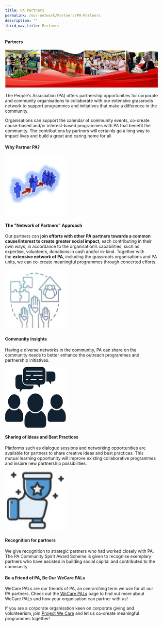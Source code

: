 ```yaml
---
title: PA Partners
permalink: /our-network/Partners/PA-Partners
description: ""
third_nav_title: Partners
---
```

#### Partners
![](/images/Our%20Network/Partners/banner%20for%20PA%20website%20partners.png)

The People's Association (PA) offers partnership opportunities for corporate and community organisations to collaborate with our extensive grassroots network to support programmes and initiatives that make a difference in the community.

Organisations can support the calendar of community events, co-create cause-based and/or interest-based programmes with PA that benefit the community. The contributions by partners will certainly go a long way to impact lives and build a great and caring home for all.

#### Why Partner PA?
<img style="height:200px;width:200px" src="/images/Our%20Network/Partners/icon1.jpg">

#### The "Network of Partners" Approach

Our partners can **join efforts with other PA partners towards a common cause/interest to create greater social impact**, each contributing in their own ways, in accordance to the organisation’s capabilities, such as expertise, volunteers, donations in cash and/or in-kind. Together with the **extensive network of PA**, including the grassroots organisations and PA units, we can co-create meaningful programmes through concerted efforts.

<img style="height:200px;width:200px" src="/images/Our%20Network/Partners/icon2.jpg">

#### Community Insights

Having a diverse networks in the community, PA can share on the community needs to better enhance the outreach programmes and partnership initiatives.

<img style="height:200px;width:200px" src="/images/Our%20Network/Partners/icon3.png">

#### Sharing of Ideas and Best Practices
Platforms such as dialogue sessions and networking opportunities are available for partners to share creative ideas and best practices. This mutual learning opportunity will improve existing collaborative programmes and inspire new partnership possibilities.

<img style="height:200px;width:200px" src="/images/Our%20Network/Partners/icon4.jpg">

#### Recognition for partners

We give recognition to strategic partners who had worked closely with PA. The PA Community Spirit Award Scheme is given to recognise exemplary partners who have assisted in building social capital and contributed to the community.

#### Be a Friend of PA, Be Our WeCare PALs

WeCare PALs are our friends of PA, an overarching term we use for all our PA partners. Check out the [WeCare PALs](our-network/partners/wecare-pals) page to find out more about WeCare PALs and how your organisation can partner with us!



If you are a corporate organisation keen on corporate giving and volunteerism, join [Project We Care](our-network/partners/project-we-care) and let us co-create meaningful programmes together!
